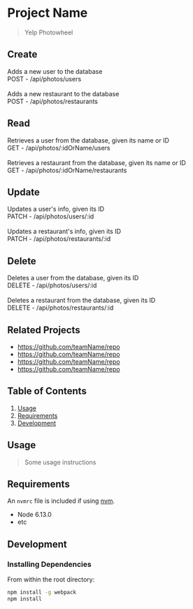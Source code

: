 # Project Name

> Yelp Photowheel

## Create
Adds a new user to the database <br />
POST - /api/photos/users <br /> <br />
Adds a new restaurant to the database <br />
POST - /api/photos/restaurants <br />

## Read
Retrieves a user from the database, given its name or ID <br />
GET - /api/photos/:idOrName/users <br /> <br />
Retrieves a restaurant from the database, given its name or ID <br />
GET - /api/photos/:idOrName/restaurants <br />

## Update
Updates a user's info, given its ID <br />
PATCH - /api/photos/users/:id <br /> <br />
Updates a restaurant's info, given its ID <br />
PATCH - /api/photos/restaurants/:id <br />

## Delete
Deletes a user from the database, given its ID <br />
DELETE - /api/photos/users/:id <br /> <br />
Deletes a restaurant from the database, given its ID <br />
DELETE - /api/photos/restaurants/:id <br />

## Related Projects

  - https://github.com/teamName/repo
  - https://github.com/teamName/repo
  - https://github.com/teamName/repo
  - https://github.com/teamName/repo

## Table of Contents

1. [Usage](#Usage)
1. [Requirements](#requirements)
1. [Development](#development)

## Usage

> Some usage instructions

## Requirements

An `nvmrc` file is included if using [nvm](https://github.com/creationix/nvm).

- Node 6.13.0
- etc

## Development

### Installing Dependencies

From within the root directory:

```sh
npm install -g webpack
npm install
```

